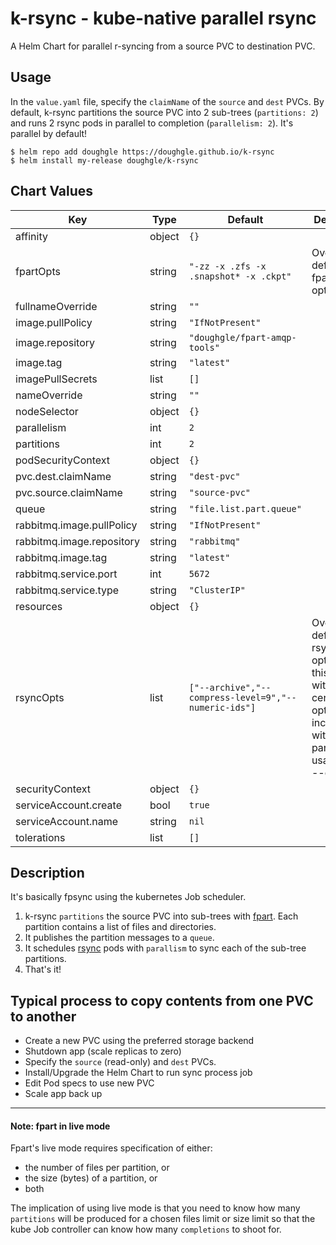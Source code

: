 # k-rsync - kube-native parallel rsync 

A Helm Chart for parallel r-syncing from a source PVC to destination PVC.

## Usage

In the `value.yaml` file, specify the `claimName` of the `source` and `dest` PVCs.
By default, k-rsync partitions the source PVC into 2 sub-trees (`partitions: 2`) and runs 2 rsync pods in parallel to completion (`parallelism: 2`).
It's parallel by default!   

```
$ helm repo add doughgle https://doughgle.github.io/k-rsync
$ helm install my-release doughgle/k-rsync 
```

## Chart Values

| Key | Type | Default | Description |
|-----|------|---------|-------------|
| affinity | object | `{}` |  |
| fpartOpts | string | `"-zz -x .zfs -x .snapshot* -x .ckpt"` | Override default fpart(1) options. |
| fullnameOverride | string | `""` |  |
| image.pullPolicy | string | `"IfNotPresent"` |  |
| image.repository | string | `"doughgle/fpart-amqp-tools"` |  |
| image.tag | string | `"latest"` |  |
| imagePullSecrets | list | `[]` |  |
| nameOverride | string | `""` |  |
| nodeSelector | object | `{}` |  |
| parallelism | int | `2` |  |
| partitions | int | `2` |  |
| podSecurityContext | object | `{}` |  |
| pvc.dest.claimName | string | `"dest-pvc"` |  |
| pvc.source.claimName | string | `"source-pvc"` |  |
| queue | string | `"file.list.part.queue"` |  |
| rabbitmq.image.pullPolicy | string | `"IfNotPresent"` |  |
| rabbitmq.image.repository | string | `"rabbitmq"` |  |
| rabbitmq.image.tag | string | `"latest"` |  |
| rabbitmq.service.port | int | `5672` |  |
| rabbitmq.service.type | string | `"ClusterIP"` |  |
| resources | object | `{}` |  |
| rsyncOpts | list | `["--archive","--compress-level=9","--numeric-ids"]` | Override default rsync(1) options. Use this option with care as             certain options are incompatible with a parallel usage (e.g.  --delete). |
| securityContext | object | `{}` |  |
| serviceAccount.create | bool | `true` |  |
| serviceAccount.name | string | `nil` |  |
| tolerations | list | `[]` |  |

## Description

It's basically fpsync using the kubernetes Job scheduler.

1. k-rsync `partitions` the source PVC into sub-trees with [fpart](https://github.com/martymac/fpart).
Each partition contains a list of files and directories.
1. It publishes the partition messages to a `queue`.
1. It schedules [rsync](https://linux.die.net/man/1/rsync) pods with `parallism` to sync each of the sub-tree partitions.
1. That's it!  

## Typical process to copy contents from one PVC to another

 * Create a new PVC using the preferred storage backend
 * Shutdown app (scale replicas to zero)
 * Specify the `source` (read-only) and `dest` PVCs.
 * Install/Upgrade the Helm Chart to run sync process job
 * Edit Pod specs to use new PVC
 * Scale app back up

---

#### Note: fpart in live mode

Fpart's live mode requires specification of either:
 - the number of files per partition, or
 - the size (bytes) of a partition, or
 - both

The implication of using live mode is that you need to know how many `partitions` will be produced
for a chosen files limit or size limit so that the kube Job controller can know how many `completions` to shoot for.